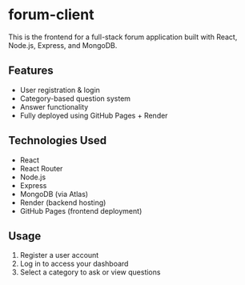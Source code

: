 # forum-client

This is the frontend for a full-stack forum application built with React, Node.js, Express, and MongoDB.

## Features
- User registration & login
- Category-based question system
- Answer functionality
- Fully deployed using GitHub Pages + Render

## Technologies Used
- React
- React Router
- Node.js
- Express
- MongoDB (via Atlas)
- Render (backend hosting)
- GitHub Pages (frontend deployment)

## Usage
1. Register a user account
2. Log in to access your dashboard
3. Select a category to ask or view questions
